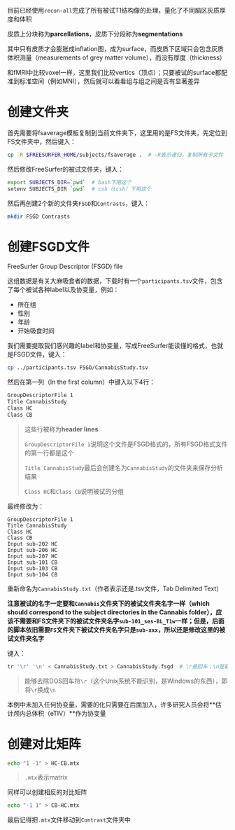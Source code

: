 目前已经使用`recon-all`完成了所有被试T1结构像的处理，量化了不同脑区灰质厚度和体积

皮质上分块称为**parcellations**，皮质下分段称为**segmentations**

其中只有皮质才会膨胀成inflation图，成为surface，而皮质下区域只会包含灰质体积测量（measurements of grey matter volume），而没有厚度（thickness）

和fMRI中比较voxel一样，这里我们比较vertics（顶点）；只要被试的surface都配准到标准空间（例如MNI），然后就可以看看组与组之间是否有显著差异

# 创建文件夹

首先需要将fsaverage模板复制到当前文件夹下，这里用的是FS文件夹，先定位到FS文件夹中，然后键入：

```bash
cp -R $FREESURFER_HOME/subjects/fsaverage .  # -R表示递归，复制所有子文件
```

然后修改FreeSurfer的被试文件夹，键入：

```bash
export SUBJECTS_DIR=`pwd`  # bash下用这个
setenv SUBJECTS_DIR `pwd`  # csh（tcsh）下用这个
```

然后再创建2个新的文件夹`FSGD`和`Contrasts`，键入：

```bash
mkdir FSGD Contrasts
```

# 创建FSGD文件

FreeSurfer Group Descriptor (FSGD) file

这组数据是有关大麻吸食者的数据，下载时有一个`participants.tsv`文件，包含了每个被试各种label以及协变量，例如：

- 所在组
- 性别
- 年龄
- 开始吸食时间

我们需要提取我们感兴趣的label和协变量，写成FreeSurfer能读懂的格式，也就是FSGD文件，键入：

```bash
cp ../participants.tsv FSGD/CannabisStudy.tsv
```

然后在第一列（In the first column）中键入以下4行：

```txt
GroupDescriptorFile 1
Title CannabisStudy
Class HC
Class CB
```

> 这些行被称为**header lines**
>
> `GroupDescriptorFile 1`说明这个文件是FSGD格式的，所有FSGD格式文件的第一行都是这个
>
> `Title CannabisStudy`最后会创建名为`CannabisStudy`的文件夹来保存分析结果
>
> `Class HC`和`Class CB`说明被试的分组

最终修改为：

```text
GroupDescriptorFile 1
Title CannabisStudy
Class HC
Class CB
Input sub-202 HC
Input sub-206 HC
Input sub-207 HC
Input sub-101 CB
Input sub-103 CB
Input sub-104 CB
```

重新命名为`CannabisStudy.txt`（作者表示还是.tsv文件，Tab Delimited Text）

**注意被试的名字一定要和`Cannabis`文件夹下的被试文件夹名字一样（which should correspond to the subject directories in the Cannabis folder），应该不需要和FS文件夹下的被试文件夹名字`sub-101_ses-BL_T1w`一样；但是，后面的脚本依旧需要`FS`文件夹下被试文件夹名字只是`sub-xxx`，所以还是修改这里的被试文件夹名字**

键入：

```bash
tr '\r' '\n' < CannabisStudy.txt > CannabisStudy.fsgd  # \r是回车；\n是新行
```

> 能够去除DOS回车符`\r`（这个Unix系统不能识别，是Windows的东西），即将`\r`换成`\n`

本例中未加入任何协变量，需要的化只需要在后面加入，许多研究人员会将**估计颅内总体积（eTIV）**作为协变量

# 创建对比矩阵

```bash
echo "1 -1" > HC-CB.mtx
```

> `.mtx`表示matrix

同样可以创建相反的对比矩阵

```bash
echo "-1 1" > CB-HC.mtx
```

最后记得把`.mtx`文件移动到`Contrast`文件夹中
